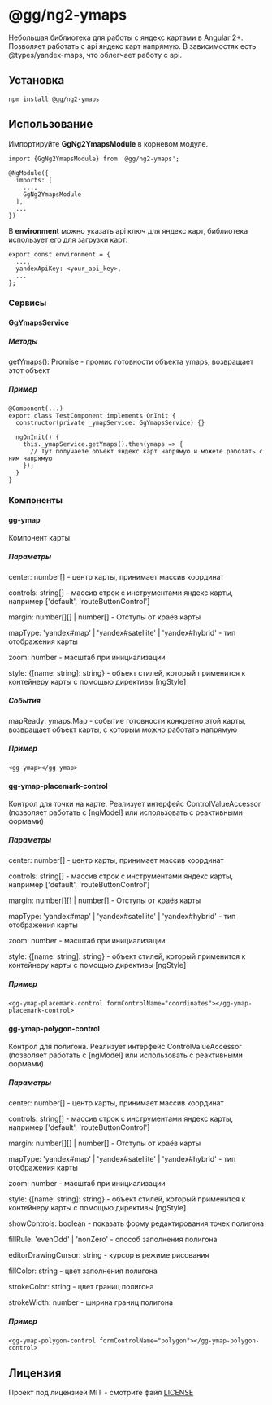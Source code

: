 # @gg/ng2-ymaps
Небольшая библиотека для работы с яндекс картами в Angular 2+.
Позволяет работать с api яндекс карт напрямую. В зависимостях есть @types/yandex-maps, что облегчает работу с api.

## Установка
`npm install @gg/ng2-ymaps`

## Использование
Импортируйте **GgNg2YmapsModule** в корневом модуле.

```
import {GgNg2YmapsModule} from '@gg/ng2-ymaps';

@NgModule({
  imports: [
    ...,
    GgNg2YmapsModule
  ],
  ...
})

```

В **environment** можно указать api ключ для яндекс карт, библиотека использует его для загрузки карт:
```
export const environment = {
  ...,
  yandexApiKey: <your_api_key>,
  ...
};
```

### Сервисы

#### GgYmapsService

##### Методы
getYmaps(): Promise<ymaps> - промис готовности объекта ymaps, возвращает этот объект

##### Пример
```
@Component(...)
export class TestComponent implements OnInit {
  constructor(private _ymapService: GgYmapsService) {}
  
  ngOnInit() {
    this._ymapService.getYmaps().then(ymaps => {
      // Тут получаете объект яндекс карт напрямую и можете работать с ним напрямую
    });
  }
}
```

### Компоненты

#### gg-ymap
Компонент карты

##### Параметры
center: number[] - центр карты, принимает массив координат

controls: string[] - массив строк с инструментами яндекс карты, например ['default', 'routeButtonControl']

margin: number[][] | number[] - Отступы от краёв карты

mapType: 'yandex#map' | 'yandex#satellite' | 'yandex#hybrid' - тип отображения карты

zoom: number - масштаб при инициализации

style: {[name: string]: string} - объект стилей, который применится к контейнеру карты с помощью директивы [ngStyle]

##### События
mapReady: ymaps.Map - событие готовности конкретно этой карты, возвращает объект карты, с которым можно работать напрямую 

##### Пример
```
<gg-ymap></gg-ymap>
```

#### gg-ymap-placemark-control
Контрол для точки на карте. Реализует интерфейс ControlValueAccessor (позволяет работать с [ngModel] или использовать с реактивными формами)

##### Параметры
center: number[] - центр карты, принимает массив координат

controls: string[] - массив строк с инструментами яндекс карты, например ['default', 'routeButtonControl']

margin: number[][] | number[] - Отступы от краёв карты

mapType: 'yandex#map' | 'yandex#satellite' | 'yandex#hybrid' - тип отображения карты

zoom: number - масштаб при инициализации

style: {[name: string]: string} - объект стилей, который применится к контейнеру карты с помощью директивы [ngStyle]

##### Пример
```
<gg-ymap-placemark-control formControlName="coordinates"></gg-ymap-placemark-control>
```

#### gg-ymap-polygon-control
Контрол для полигона. Реализует интерфейс ControlValueAccessor (позволяет работать с [ngModel] или использовать с реактивными формами)

##### Параметры
center: number[] - центр карты, принимает массив координат

controls: string[] - массив строк с инструментами яндекс карты, например ['default', 'routeButtonControl']

margin: number[][] | number[] - Отступы от краёв карты

mapType: 'yandex#map' | 'yandex#satellite' | 'yandex#hybrid' - тип отображения карты

zoom: number - масштаб при инициализации

style: {[name: string]: string} - объект стилей, который применится к контейнеру карты с помощью директивы [ngStyle]

showControls: boolean - показать форму редактирования точек полигона 

fillRule: 'evenOdd' | 'nonZero' - способ заполнения полигона

editorDrawingCursor: string - курсор в режиме рисования

fillColor: string - цвет заполнения полигона

strokeColor: string - цвет границ полигона

strokeWidth: number - ширина границ полигона
 
##### Пример
```
<gg-ymap-polygon-control formControlName="polygon"></gg-ymap-polygon-control>
```

## Лицензия
Проект под лицензией MIT - смотрите файл [LICENSE](LICENSE)

